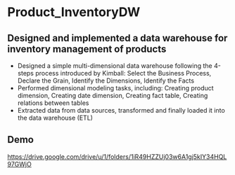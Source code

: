 # Product_InventoryDW
## Designed and implemented a data warehouse for inventory management of products
- Designed a simple multi-dimensional data warehouse following the 4-steps process introduced by Kimball: Select the Business Process, Declare the Grain, Identify the Dimensions, Identify the Facts
- Performed dimensional modeling tasks, including: Creating product dimension, Creating date dimension, Creating fact table, Creating relations between tables
- Extracted data from data sources, transformed and finally loaded it into the data warehouse (ETL)
## Demo

https://drive.google.com/drive/u/1/folders/1iR49HZZUj03w6A1gj5kIY34HQL97GWjO
